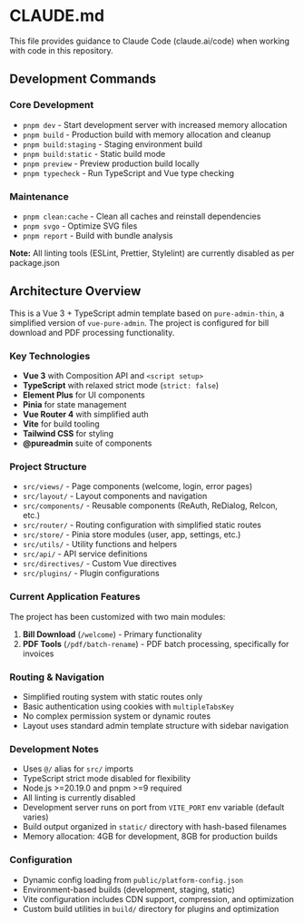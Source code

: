 # CLAUDE.md

This file provides guidance to Claude Code (claude.ai/code) when working with code in this repository.

## Development Commands

### Core Development
- `pnpm dev` - Start development server with increased memory allocation
- `pnpm build` - Production build with memory allocation and cleanup
- `pnpm build:staging` - Staging environment build
- `pnpm build:static` - Static build mode
- `pnpm preview` - Preview production build locally
- `pnpm typecheck` - Run TypeScript and Vue type checking

### Maintenance
- `pnpm clean:cache` - Clean all caches and reinstall dependencies
- `pnpm svgo` - Optimize SVG files
- `pnpm report` - Build with bundle analysis

**Note:** All linting tools (ESLint, Prettier, Stylelint) are currently disabled as per package.json

## Architecture Overview

This is a Vue 3 + TypeScript admin template based on `pure-admin-thin`, a simplified version of `vue-pure-admin`. The project is configured for bill download and PDF processing functionality.

### Key Technologies
- **Vue 3** with Composition API and `<script setup>`
- **TypeScript** with relaxed strict mode (`strict: false`)
- **Element Plus** for UI components
- **Pinia** for state management
- **Vue Router 4** with simplified auth
- **Vite** for build tooling
- **Tailwind CSS** for styling
- **@pureadmin** suite of components

### Project Structure
- `src/views/` - Page components (welcome, login, error pages)
- `src/layout/` - Layout components and navigation
- `src/components/` - Reusable components (ReAuth, ReDialog, ReIcon, etc.)
- `src/router/` - Routing configuration with simplified static routes
- `src/store/` - Pinia store modules (user, app, settings, etc.)
- `src/utils/` - Utility functions and helpers
- `src/api/` - API service definitions
- `src/directives/` - Custom Vue directives
- `src/plugins/` - Plugin configurations

### Current Application Features
The project has been customized with two main modules:
1. **Bill Download** (`/welcome`) - Primary functionality
2. **PDF Tools** (`/pdf/batch-rename`) - PDF batch processing, specifically for invoices

### Routing & Navigation
- Simplified routing system with static routes only
- Basic authentication using cookies with `multipleTabsKey`
- No complex permission system or dynamic routes
- Layout uses standard admin template structure with sidebar navigation

### Development Notes
- Uses `@/` alias for `src/` imports
- TypeScript strict mode disabled for flexibility
- Node.js >=20.19.0 and pnpm >=9 required
- All linting is currently disabled
- Development server runs on port from `VITE_PORT` env variable (default varies)
- Build output organized in `static/` directory with hash-based filenames
- Memory allocation: 4GB for development, 8GB for production builds

### Configuration
- Dynamic config loading from `public/platform-config.json`
- Environment-based builds (development, staging, static)
- Vite configuration includes CDN support, compression, and optimization
- Custom build utilities in `build/` directory for plugins and optimization
